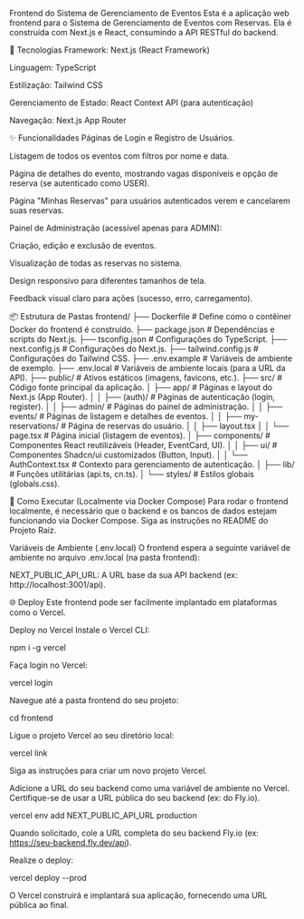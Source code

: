 Frontend do Sistema de Gerenciamento de Eventos
Esta é a aplicação web frontend para o Sistema de Gerenciamento de Eventos com Reservas. Ela é construída com Next.js e React, consumindo a API RESTful do backend.

🚀 Tecnologias
Framework: Next.js (React Framework)

Linguagem: TypeScript

Estilização: Tailwind CSS

Gerenciamento de Estado: React Context API (para autenticação)

Navegação: Next.js App Router

✨ Funcionalidades
Páginas de Login e Registro de Usuários.

Listagem de todos os eventos com filtros por nome e data.

Página de detalhes do evento, mostrando vagas disponíveis e opção de reserva (se autenticado como USER).

Página "Minhas Reservas" para usuários autenticados verem e cancelarem suas reservas.

Painel de Administração (acessível apenas para ADMIN):

Criação, edição e exclusão de eventos.

Visualização de todas as reservas no sistema.

Design responsivo para diferentes tamanhos de tela.

Feedback visual claro para ações (sucesso, erro, carregamento).

📦 Estrutura de Pastas
frontend/
├── Dockerfile                  # Define como o contêiner Docker do frontend é construído.
├── package.json                # Dependências e scripts do Next.js.
├── tsconfig.json               # Configurações do TypeScript.
├── next.config.js              # Configurações do Next.js.
├── tailwind.config.js          # Configurações do Tailwind CSS.
├── .env.example                # Variáveis de ambiente de exemplo.
├── .env.local                  # Variáveis de ambiente locais (para a URL da API).
├── public/                     # Ativos estáticos (imagens, favicons, etc.).
├── src/                        # Código fonte principal da aplicação.
│   ├── app/                    # Páginas e layout do Next.js (App Router).
│   │   ├── (auth)/             # Páginas de autenticação (login, register).
│   │   ├── admin/              # Páginas do painel de administração.
│   │   ├── events/             # Páginas de listagem e detalhes de eventos.
│   │   ├── my-reservations/    # Página de reservas do usuário.
│   │   ├── layout.tsx
│   │   └── page.tsx            # Página inicial (listagem de eventos).
│   ├── components/             # Componentes React reutilizáveis (Header, EventCard, UI).
│   │   ├── ui/                 # Componentes Shadcn/ui customizados (Button, Input).
│   │   └── AuthContext.tsx     # Contexto para gerenciamento de autenticação.
│   ├── lib/                    # Funções utilitárias (api.ts, cn.ts).
│   └── styles/                 # Estilos globais (globals.css).

🚀 Como Executar (Localmente via Docker Compose)
Para rodar o frontend localmente, é necessário que o backend e os bancos de dados estejam funcionando via Docker Compose. Siga as instruções no README do Projeto Raiz.

Variáveis de Ambiente (.env.local)
O frontend espera a seguinte variável de ambiente no arquivo .env.local (na pasta frontend):

NEXT_PUBLIC_API_URL: A URL base da sua API backend (ex: http://localhost:3001/api).

🌐 Deploy
Este frontend pode ser facilmente implantado em plataformas como o Vercel.

Deploy no Vercel
Instale o Vercel CLI:

npm i -g vercel

Faça login no Vercel:

vercel login

Navegue até a pasta frontend do seu projeto:

cd frontend

Ligue o projeto Vercel ao seu diretório local:

vercel link

Siga as instruções para criar um novo projeto Vercel.

Adicione a URL do seu backend como uma variável de ambiente no Vercel. Certifique-se de usar a URL pública do seu backend (ex: do Fly.io).

vercel env add NEXT_PUBLIC_API_URL production

Quando solicitado, cole a URL completa do seu backend Fly.io (ex: https://seu-backend.fly.dev/api).

Realize o deploy:

vercel deploy --prod

O Vercel construirá e implantará sua aplicação, fornecendo uma URL pública ao final.